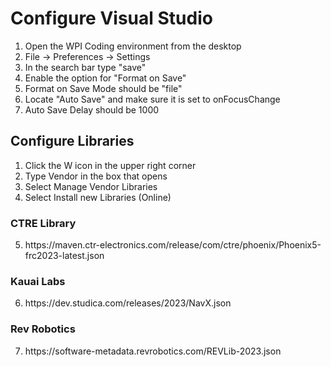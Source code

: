 # Configure Visual Studio #

1) Open the WPI Coding environment from the desktop
2) File -> Preferences -> Settings
3) In the search bar type "save"
4) Enable the option for "Format on Save"
5) Format on Save Mode should be "file"
6) Locate "Auto Save" and make sure it is set to onFocusChange
7) Auto Save Delay should be 1000

## Configure Libraries ##

1) Click the W icon in the upper right corner
2) Type Vendor in the box that opens
3) Select Manage Vendor Libraries
4) Select Install new Libraries (Online)

### CTRE Library ###
5) https<nolink>://maven.ctr-electronics.com/release/com/ctre/phoenix/Phoenix5-frc2023-latest.json

### Kauai Labs ###
6) https<nolink>://dev.studica.com/releases/2023/NavX.json

### Rev Robotics ###
7) https<nolink>://software-metadata.revrobotics.com/REVLib-2023.json
